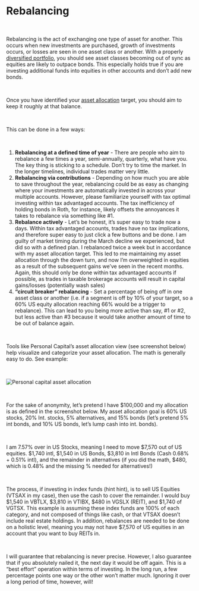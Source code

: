 # Rebalancing

&nbsp;  

Rebalancing is the act of exchanging one type of asset for another. This occurs when new investments are purchased, growth of investments occurs, or losses are seen in one asset class or another. With a properly [diversified portfolio](/investments/diversification), you should see asset classes becoming out of sync as equities are likely to outpace bonds. This especially holds true if you are investing additional funds into equities in other accounts and don’t add new bonds.

&nbsp;  

Once you have identified your [asset allocation](/investments/asset-allocation) target, you should aim to keep it roughly at that balance. 

&nbsp;  

This can be done in a few ways:

&nbsp;  

1. **Rebalancing at a defined time of year** - There are people who aim to rebalance a few times a year, semi-annually, quarterly, what have you. The key thing is sticking to a schedule. Don’t try to time the market. In the longer timelines, individual trades matter very little.
1. **Rebalancing via contributions** - Depending on how much you are able to save throughout the year, rebalancing could be as easy as changing where your investments are automatically invested in across your multiple accounts. However, please familiarize yourself with tax optimal investing within tax advantaged accounts. The tax inefficiency of holding bonds in Roth, for instance, likely offsets the annoyances it takes to rebalance via something like #1.
1. **Rebalance actively** - Let’s be honest, it’s super easy to trade now a days. Within tax advantaged accounts, trades have no tax implications, and therefore super easy to just click a few buttons and be done. I am guilty of market timing during the March decline we experienced, but did so with a defined plan. I rebalanced twice a week but in accordance with my asset allocation target. This led to me maintaining my asset allocation through the down turn, and now I’m overweighted in equities as a result of the subsequent gains we’ve seen in the recent months. Again, this should only be done within tax advantaged accounts if possible, as trades in taxable brokerage accounts will result in capital gains/losses (potentially wash sales)
1. **“circuit breaker” rebalancing** - Set a percentage of being off in one asset class or another (i.e. if a segment is off by 10% of your target, so a 60% US equity allocation reaching 66% would be a trigger to rebalance). This can lead to you being more active than say, #1 or #2, but less active than #3 because it would take another amount of time to be out of balance again.

&nbsp;  

Tools like Personal Capital’s asset allocation view (see screenshot below) help visualize and categorize your asset allocation. The math is generally easy to do. See example:

&nbsp;  

![Personal capital asset allocation](/asset-allocation-pc.png)

&nbsp;  

For the sake of anonymity, let’s pretend I have $100,000 and my allocation is as defined in the screenshot below. My asset allocation goal is 60% US stocks, 20% Int. stocks, 5% alternatives, and 15% bonds (let’s pretend 5% int bonds, and 10% US bonds, let’s lump cash into int. bonds). 

&nbsp;  

I am 7.57% over in US Stocks, meaning I need to move $7,570 out of US equities.
$1,740 intl, $1,540 in US Bonds, $3,810 in Intl Bonds (Cash 0.68% + 0.51% intl), and the remainder in alternatives (if you did the math, $480, which is 0.48% and the missing % needed for alternatives!)

&nbsp;  

The process, if investing in index funds (hint hint), is to sell US Equities (VTSAX in my case), then use the cash to cover the remainder. I would buy $1,540 in VBTLX, $3,810 in VTIBX, $480 in VGSLX (REIT), and $1,740 of VGTSX. This example is assuming these index funds are 100% of each category, and not composed of things like cash, or that VTSAX doesn’t include real estate holdings. In addition, rebalances are needed to be done on a holistic level, meaning you may not have $7,570 of US equities in an account that you want to buy REITs in.

&nbsp;  

I will guarantee that rebalancing is never precise. However, I also guarantee that if you absolutely nailed it, the next day it would be off again. This is a “best effort” operation within terms of investing. In the long run, a few percentage points one way or the other won’t matter much. Ignoring it over a long period of time, however, will!
